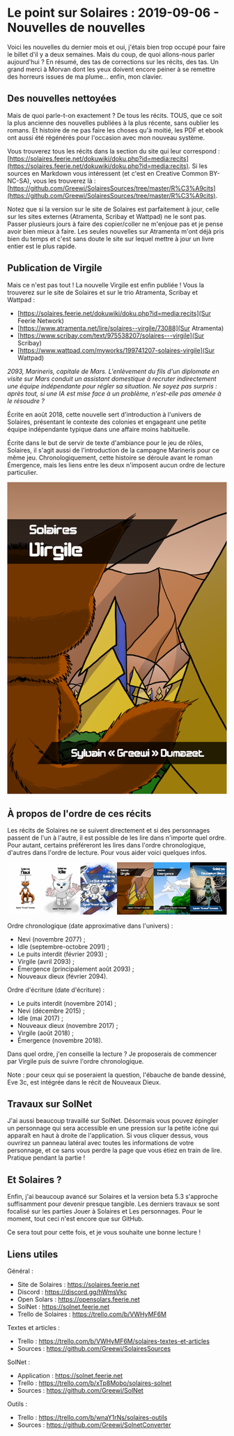 # Le point sur Solaires : 2019-09-06 - Nouvelles de nouvelles

Voici les nouvelles du dernier mois et oui, j'étais bien trop occupé pour faire le billet d'il y a deux semaines. Mais du coup, de quoi allons-nous parler aujourd'hui ? En résumé, des tas de corrections sur les récits, des tas. Un grand merci à Morvan dont les yeux doivent encore peiner à se remettre des horreurs issues de ma plume… enfin, mon clavier.

## Des nouvelles nettoyées

Mais de quoi parle-t-on exactement ? De tous les récits. TOUS, que ce soit la plus ancienne des nouvelles publiées à la plus récente, sans oublier les romans. Et histoire de ne pas faire les choses qu'à moitié, les PDF et ebook ont aussi été régénérés pour l'occasion avec mon nouveau système.

Vous trouverez tous les récits dans la section du site qui leur correspond : [https://solaires.feerie.net/dokuwiki/doku.php?id=media:recits](https://solaires.feerie.net/dokuwiki/doku.php?id=media:recits). Si les sources en Markdown vous intéressent (et c'est en Creative Common BY-NC-SA), vous les trouverez là : [https://github.com/Greewi/SolairesSources/tree/master/R%C3%A9cits](https://github.com/Greewi/SolairesSources/tree/master/R%C3%A9cits).

Notez que si la version sur le site de Solaires est parfaitement à jour, celle sur les sites externes (Atramenta, Scribay et Wattpad) ne le sont pas. Passer plusieurs jours à faire des copier/coller ne m'enjoue pas et je pense avoir bien mieux à faire. Les seules nouvelles sur Atramenta m'ont déjà pris bien du temps et c'est sans doute le site sur lequel mettre à jour un livre entier est le plus rapide.

## Publication de Virgile

Mais ce n'est pas tout ! La nouvelle Virgile est enfin publiée ! Vous la trouverez sur le site de Solaires et sur le trio Atramenta, Scribay et Wattpad : 
* [https://solaires.feerie.net/dokuwiki/doku.php?id=media:recits](Sur Feerie Network)
* [https://www.atramenta.net/lire/solaires--virgile/73088](Sur Atramenta)
* [https://www.scribay.com/text/975538207/solaires---virgile](Sur Scribay)
* [https://www.wattpad.com/myworks/199741207-solaires-virgile](Sur Wattpad)

*2093, Marineris, capitale de Mars. L'enlèvement du fils d'un diplomate en visite sur Mars conduit un assistant domestique à recruter indirectement une équipe indépendante pour régler sa situation. Ne soyez pas surpris : après tout, si une IA est mise face à un problème, n'est-elle pas amenée à le résoudre ?*

Écrite en août 2018, cette nouvelle sert d'introduction à l'univers de Solaires, présentant le contexte des colonies et engageant une petite équipe indépendante typique dans une affaire moins habituelle.

Écrite dans le but de servir de texte d'ambiance pour le jeu de rôles, Solaires, il s'agit aussi de l'introduction de la campagne Marineris pour ce même jeu. Chronologiquement, cette histoire se déroule avant le roman Émergence, mais les liens entre les deux n'imposent aucun ordre de lecture particulier.

![Couverture de la nouvelle Virgile](./illustrations/couverture_virgile.png)

## À propos de l'ordre de ces récits

Les récits de Solaires ne se suivent directement et si des personnages passent de l'un à l'autre, il est possible de les lire dans n'importe quel ordre. Pour autant, certains préféreront les lires dans l'ordre chronologique, d'autres dans l'ordre de lecture. Pour vous aider voici quelques infos.


![Couverture de la nouvelle Virgile](./illustrations/couvertures_recits_2019.png)

Ordre chronologique (date approximative dans l'univers) :
* Nevi (novembre 2077) ;
* Idle (septembre-octobre 2091) ;
* Le puits interdit (février 2093) ;
* Virgile (avril 2093) ;
* Émergence (principalement août 2093) ;
* Nouveaux dieux (février 2094).

Ordre d'écriture (date d'écriture) :
* Le puits interdit (novembre 2014) ;
* Nevi (décembre 2015) ;
* Idle (mai 2017) ;
* Nouveaux dieux (novembre 2017) ;
* Virgile (août 2018) ;
* Émergence (novembre 2018).

Dans quel ordre, j'en conseille la lecture ? Je proposerais de commencer par Virgile puis de suivre l'ordre chronologique.

Note : pour ceux qui se poseraient la question, l'ébauche de bande dessiné, Eve 3c, est intégrée dans le récit de Nouveaux Dieux.

## Travaux sur SolNet

J'ai aussi beaucoup travaillé sur SolNet. Désormais vous pouvez épingler un personnage qui sera accessible en une pression sur la petite icône qui apparaît en haut à droite de l'application. Si vous cliquer dessus, vous ouvrirez un panneau latéral avec toutes les informations de votre personnage, et ce sans vous perdre la page que vous étiez en train de lire. Pratique pendant la partie !

## Et Solaires ?

Enfin, j'ai beaucoup avancé sur Solaires et la version beta 5.3 s'approche suffisamment pour devenir presque tangible. Les derniers travaux se sont focalisé sur les parties Jouer à Solaires et Les personnages. Pour le moment, tout ceci n'est encore que sur GitHub.

Ce sera tout pour cette fois, et je vous souhaite une bonne lecture !

## Liens utiles

Général :
* Site de Solaires : https://solaires.feerie.net
* Discord : https://discord.gg/hWmsVkc
* Open Solars : https://opensolars.feerie.net
* SolNet : https://solnet.feerie.net
* Trello de Solaires : https://trello.com/b/VWHyMF6M

Textes et articles :
* Trello : https://trello.com/b/VWHyMF6M/solaires-textes-et-articles
* Sources : https://github.com/Greewi/SolairesSources

SolNet :
* Application : https://solnet.feerie.net
* Trello : https://trello.com/b/xTp8Mobo/solaires-solnet
* Sources : https://github.com/Greewi/SolNet

Outils :
* Trello : https://trello.com/b/wnaY1rNs/solaires-outils
* Sources : https://github.com/Greewi/SolnetConverter
